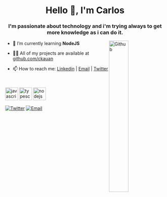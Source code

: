 <h1 align="center">Hello 👋, I'm Carlos</h1>
<h3 align="center">I'm passionate about technology and i'm trying always to get more knowledge as i can do it.</h3>
<img width="35%" align="right" alt="Github" src="https://user-images.githubusercontent.com/48678280/88862734-4903af80-d201-11ea-968b-9c939d88a37c.gif" />


- 🌱 I’m currently learning **NodeJS**

- 👨‍💻 All of my projects are available at [github.com/ckauan](/ckauan)

- 📫 How to reach me: <a href="https://www.linkedin.com/in/ckauan">Linkedin</a> | <a href="carloskauanmoreiradesousa@gmail.com">Email</a> | <a href="https://twitter.com/carlaodamassaa">Twitter</a>

<br>

<p align="left">
  <img src="https://devicons.github.io/devicon/devicon.git/icons/javascript/javascript-original.svg" alt="javascript" width="40" height="40"/>
  <img src="https://devicon.dev/devicon.git/icons/typescript/typescript-original.svg" alt="typescript" width="40" height="40"/>
  <img src="https://devicon.dev/devicon.git/icons/nodejs/nodejs-original.svg" alt="nodejs" width="40" height="40"/>
  
<br>

[![Twitter](https://img.shields.io/badge/@carlaodamassaa-1DA1F2?style=circle&logo=twitter&logoColor=white)](https://twitter.com/carlaodamassaa) 
[![Email](https://img.shields.io/badge/carloskauanmoreiradesousa@gmail.com-D14836?style=flat-square&logo=gmail&logoColor=white)](mailto:carloskauanmoreiradesousa@gmail.com)

